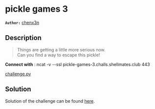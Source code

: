 # pickle games 3

**`Author:`** [chenx3n](https://github.com/malikDaCoda)

## Description

> Things are getting a little more serious now.  
> Can you find a way to escape this pickle!  

**Connect with** : ncat -v --ssl pickle-games-3.challs.shellmates.club 443  

[challenge.py](./challenge/challenge.py)

## Solution

Solution of the challenge can be found [here](solution/).
